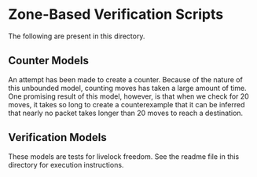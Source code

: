 # Zone-Based Verification Scripts

The following are present in this directory.

## Counter Models
An attempt has been made to create a counter. Because of the nature of this unbounded model, counting moves has taken a large amount of time. One promising result of this model, however, is that when we check for 20 moves, it takes so long to create a counterexample that it can be inferred that nearly no packet takes longer than 20 moves to reach a destination.

## Verification Models
These models are tests for livelock freedom. See the readme file in this directory for execution instructions.
